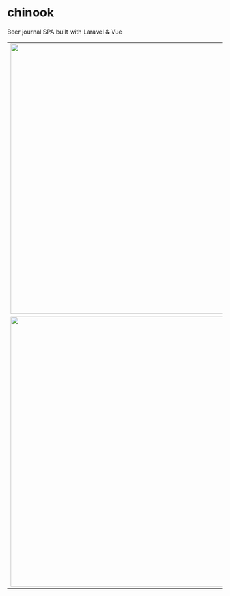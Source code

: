 # chinook

Beer journal SPA built with Laravel & Vue

<table>
<td><img src='https://user-images.githubusercontent.com/2112333/58634973-a842f880-82ba-11e9-86b4-63ade3449295.png' width='630' /></td>
<td><img src='https://user-images.githubusercontent.com/2112333/58634972-a842f880-82ba-11e9-9cca-b5449e42927c.png' width='200' /></td>
<tr>
<td><img src='https://user-images.githubusercontent.com/2112333/58634974-a8db8f00-82ba-11e9-8241-ae7f3592096f.png' width='630' /></td>
<td><img src='https://user-images.githubusercontent.com/2112333/58634971-a842f880-82ba-11e9-9c54-d7031e911392.png' width='200' /></td>
</table>
